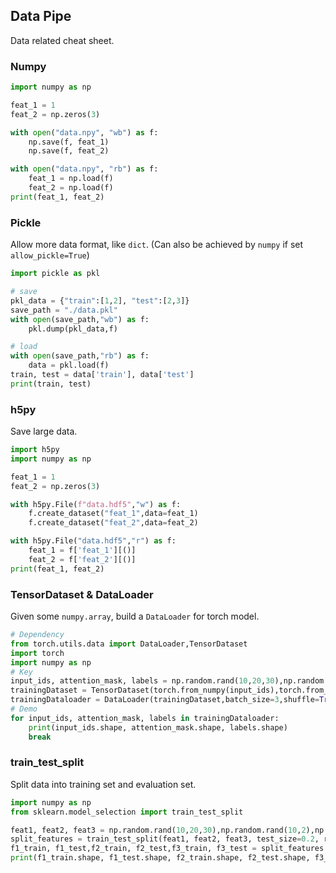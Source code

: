 ## Data Pipe

Data related cheat sheet.

### Numpy

```python
import numpy as np

feat_1 = 1
feat_2 = np.zeros(3)

with open("data.npy", "wb") as f:
    np.save(f, feat_1)
    np.save(f, feat_2)

with open("data.npy", "rb") as f:
    feat_1 = np.load(f)
    feat_2 = np.load(f)
print(feat_1, feat_2)
```

### Pickle

Allow more data format, like `dict`. (Can also be achieved by `numpy` if set `allow_pickle=True`)

```python
import pickle as pkl

# save
pkl_data = {"train":[1,2], "test":[2,3]} 
save_path = "./data.pkl"
with open(save_path,"wb") as f:
    pkl.dump(pkl_data,f)

# load
with open(save_path,"rb") as f:
    data = pkl.load(f)
train, test = data['train'], data['test']
print(train, test)
```

### h5py

Save large data.

```python
import h5py
import numpy as np

feat_1 = 1
feat_2 = np.zeros(3)

with h5py.File(f"data.hdf5","w") as f:
    f.create_dataset("feat_1",data=feat_1)
    f.create_dataset("feat_2",data=feat_2)

with h5py.File("data.hdf5","r") as f:
    feat_1 = f['feat_1'][()]
    feat_2 = f['feat_2'][()]
print(feat_1, feat_2)
```

### TensorDataset & DataLoader

Given some `numpy.array`, build a `DataLoader` for torch model.

```python
# Dependency
from torch.utils.data import DataLoader,TensorDataset
import torch
import numpy as np
# Key
input_ids, attention_mask, labels = np.random.rand(10,20,30),np.random.rand(10,20,30),np.random.rand(10)
trainingDataset = TensorDataset(torch.from_numpy(input_ids),torch.from_numpy(attention_mask),torch.from_numpy(labels))
trainingDataloader = DataLoader(trainingDataset,batch_size=3,shuffle=True)
# Demo
for input_ids, attention_mask, labels in trainingDataloader:
    print(input_ids.shape, attention_mask.shape, labels.shape)
    break
```

### train_test_split

Split data into training set and evaluation set.

```python
import numpy as np
from sklearn.model_selection import train_test_split

feat1, feat2, feat3 = np.random.rand(10,20,30),np.random.rand(10,2),np.random.rand(10)
split_features = train_test_split(feat1, feat2, feat3, test_size=0.2, random_state = 42)
f1_train, f1_test,f2_train, f2_test,f3_train, f3_test = split_features
print(f1_train.shape, f1_test.shape, f2_train.shape, f2_test.shape, f3_train.shape, f3_test.shape)
```